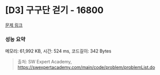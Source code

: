 # [D3] 구구단 걷기 - 16800 

[문제 링크](https://swexpertacademy.com/main/code/problem/problemDetail.do?contestProbId=AYaf9W8afyMDFAQ9) 

### 성능 요약

메모리: 61,992 KB, 시간: 524 ms, 코드길이: 342 Bytes



> 출처: SW Expert Academy, https://swexpertacademy.com/main/code/problem/problemList.do